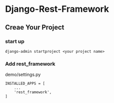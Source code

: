 # Django-Rest-Framework

## Creae Your Project

### start up
```
django-admin startproject <your project name>
```

### Add rest_framework
demo/settings.py
```
INSTALLED_APPS = [
    ...
    'rest_framework',
]
```